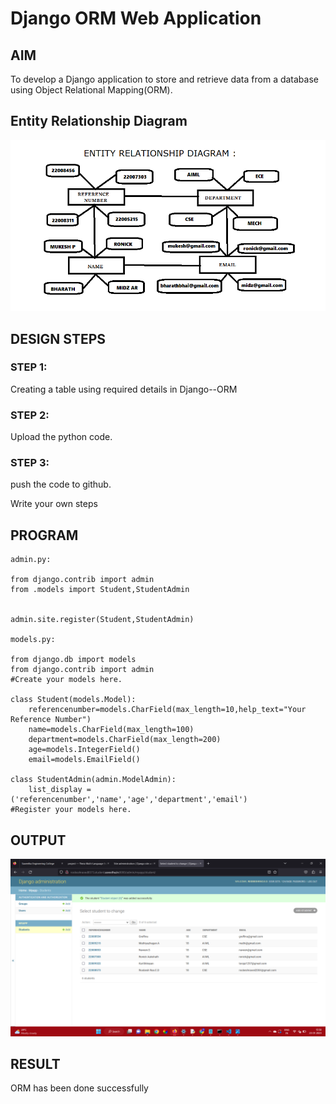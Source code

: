 # Django ORM Web Application

## AIM
To develop a Django application to store and retrieve data from a database using Object Relational Mapping(ORM).

## Entity Relationship Diagram

![](Entityrelationshipdiagaram2.png)

## DESIGN STEPS

### STEP 1:
Creating a table using required details in Django--ORM

### STEP 2:
Upload the python code.

### STEP 3:
push the code to github.



Write your own steps

## PROGRAM

```
admin.py:  

from django.contrib import admin  
from .models import Student,StudentAdmin  


admin.site.register(Student,StudentAdmin)  

models.py:  

from django.db import models  
from django.contrib import admin  
#Create your models here.  

class Student(models.Model):  
    referencenumber=models.CharField(max_length=10,help_text="Your Reference Number")  
    name=models.CharField(max_length=100)  
    department=models.CharField(max_length=200)  
    age=models.IntegerField()  
    email=models.EmailField()  

class StudentAdmin(admin.ModelAdmin):  
    list_display = ('referencenumber','name','age','department','email')  
#Register your models here.  
```

## OUTPUT

![](Screenshot%20(50).png)


## RESULT
ORM has been done successfully